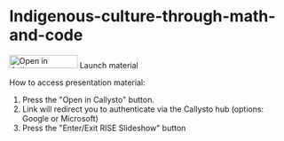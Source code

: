 # Indigenous-culture-through-math-and-code

<a href="https://hub.callysto.ca/jupyter/hub/user-redirect/git-pull?repo=https%3A%2F%2Fgithub.com%2Flgfunderburk%2FIndigenous-culture-through-math-and-code&branch=main&urlpath=notebooks/Indigenous-culture-through-math-and-code/Indigenous-culture-through-math-and-code.ipynb&depth=1" target="_parent"><img src="https://raw.githubusercontent.com/callysto/curriculum-notebooks/master/open-in-callysto-button.svg?sanitize=true" width="123" height="24" alt="Open in Callysto"></a> Launch material 

How to access presentation material:

1. Press the "Open in Callysto" button.
2. Link will redirect you to authenticate via the Callysto hub (options: Google or Microsoft)
3. Press the "Enter/Exit RISE Slideshow" button
